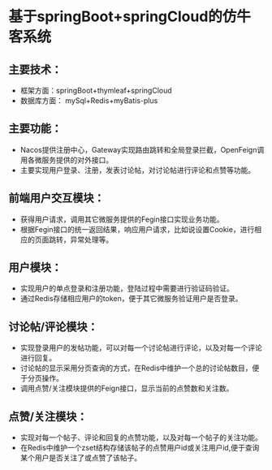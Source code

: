 # 基于springBoot+springCloud的仿牛客系统
## 主要技术：
* 框架方面：springBoot+thymleaf+springCloud
* 数据库方面： mySql+Redis+myBatis-plus

## 主要功能：
*	Nacos提供注册中心，Gateway实现路由跳转和全局登录拦截，OpenFeign调用各微服务提供的对外接口。
* 主要实现用户登录、注册，发表讨论帖，对讨论帖进行评论和点赞等功能。

## 前端用户交互模块：
* 获得用户请求，调用其它微服务提供的Fegin接口实现业务功能。
* 根据Fegin接口的统一返回结果，响应用户请求，比如说设置Cookie，进行相应的页面跳转，异常处理等。

## 用户模块：
* 实现用户的单点登录和注册功能，登陆过程中需要进行验证码验证。
* 通过Redis存储相应用户的token，便于其它微服务验证用户是否登录。

## 讨论帖/评论模块：
* 实现登录用户的发帖功能，可以对每一个讨论帖进行评论，以及对每一个评论进行回复。
* 讨论帖的显示采用分页查询的方式，在Redis中维护一个总的讨论帖数目，便于分页操作。
* 调用点赞/关注模块提供的Feign接口，显示当前的点赞数和关注数。

## 点赞/关注模块：
* 实现对每一个帖子、评论和回复的点赞功能，以及对每一个帖子的关注功能。
* 在Redis中维护一个zset结构存储该帖子的点赞用户id或关注用户id,便于查询某个用户是否关注了或点赞了该帖子。




